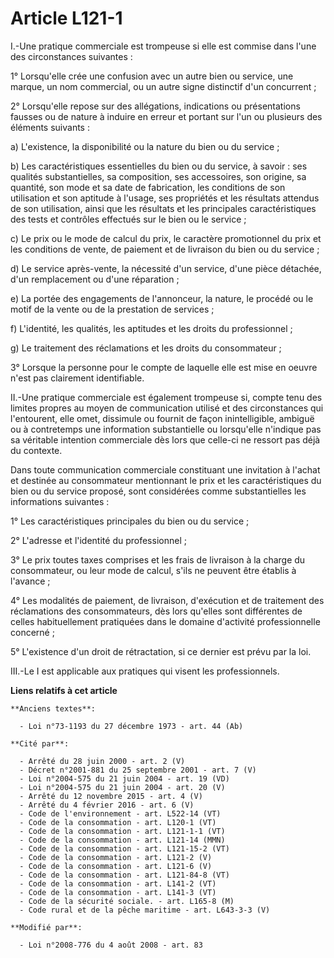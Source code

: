 # Article L121-1

I.-Une pratique commerciale est trompeuse si elle est commise dans l'une des circonstances suivantes : 

1° Lorsqu'elle crée une confusion avec un autre bien ou service, une marque, un nom commercial, ou un autre signe distinctif
d'un concurrent ; 

2° Lorsqu'elle repose sur des allégations, indications ou présentations fausses ou de nature à induire en erreur et portant
sur l'un ou plusieurs des éléments suivants : 

a) L'existence, la disponibilité ou la nature du bien ou du service ; 

b) Les caractéristiques essentielles du bien ou du service, à savoir : ses qualités substantielles, sa composition, ses
accessoires, son origine, sa quantité, son mode et sa date de fabrication, les conditions de son utilisation et son aptitude
à l'usage, ses propriétés et les résultats attendus de son utilisation, ainsi que les résultats et les principales
caractéristiques des tests et contrôles effectués sur le bien ou le service ; 

c) Le prix ou le mode de calcul du prix, le caractère promotionnel du prix et les conditions de vente, de paiement et de
livraison du bien ou du service ; 

d) Le service après-vente, la nécessité d'un service, d'une pièce détachée, d'un remplacement ou d'une réparation ; 

e) La portée des engagements de l'annonceur, la nature, le procédé ou le motif de la vente ou de la prestation de services ; 

f) L'identité, les qualités, les aptitudes et les droits du professionnel ; 

g) Le traitement des réclamations et les droits du consommateur ; 

3° Lorsque la personne pour le compte de laquelle elle est mise en oeuvre n'est pas clairement identifiable. 

II.-Une pratique commerciale est également trompeuse si, compte tenu des limites propres au moyen de communication utilisé et
des circonstances qui l'entourent, elle omet, dissimule ou fournit de façon inintelligible, ambiguë ou à contretemps une
information substantielle ou lorsqu'elle n'indique pas sa véritable intention commerciale dès lors que celle-ci ne ressort
pas déjà du contexte. 

Dans toute communication commerciale constituant une invitation à l'achat et destinée au consommateur mentionnant le prix et
les caractéristiques du bien ou du service proposé, sont considérées comme substantielles les informations suivantes : 

1° Les caractéristiques principales du bien ou du service ; 

2° L'adresse et l'identité du professionnel ; 

3° Le prix toutes taxes comprises et les frais de livraison à la charge du consommateur, ou leur mode de calcul, s'ils ne
peuvent être établis à l'avance ; 

4° Les modalités de paiement, de livraison, d'exécution et de traitement des réclamations des consommateurs, dès lors
qu'elles sont différentes de celles habituellement pratiquées dans le domaine d'activité professionnelle concerné ; 

5° L'existence d'un droit de rétractation, si ce dernier est prévu par la loi. 

III.-Le I est applicable aux pratiques qui visent les professionnels.

**Liens relatifs à cet article**

	**Anciens textes**:

	  - Loi n°73-1193 du 27 décembre 1973 - art. 44 (Ab)

	**Cité par**:

	  - Arrêté du 28 juin 2000 - art. 2 (V)
	  - Décret n°2001-881 du 25 septembre 2001 - art. 7 (V)
	  - Loi n°2004-575 du 21 juin 2004 - art. 19 (VD)
	  - Loi n°2004-575 du 21 juin 2004 - art. 20 (V)
	  - Arrêté du 12 novembre 2015 - art. 4 (V)
	  - Arrêté du 4 février 2016 - art. 6 (V)
	  - Code de l'environnement - art. L522-14 (VT)
	  - Code de la consommation - art. L120-1 (VT)
	  - Code de la consommation - art. L121-1-1 (VT)
	  - Code de la consommation - art. L121-14 (MMN)
	  - Code de la consommation - art. L121-15-2 (VT)
	  - Code de la consommation - art. L121-2 (V)
	  - Code de la consommation - art. L121-6 (V)
	  - Code de la consommation - art. L121-84-8 (VT)
	  - Code de la consommation - art. L141-2 (VT)
	  - Code de la consommation - art. L141-3 (VT)
	  - Code de la sécurité sociale. - art. L165-8 (M)
	  - Code rural et de la pêche maritime - art. L643-3-3 (V)

	**Modifié par**:

	  - Loi n°2008-776 du 4 août 2008 - art. 83
